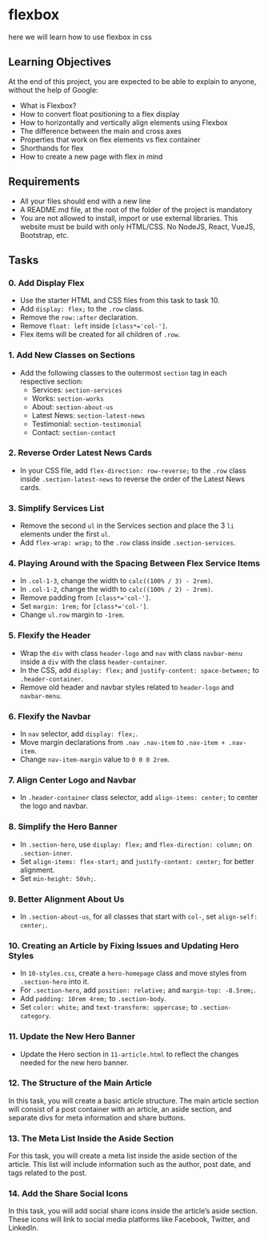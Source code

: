 # flexbox

here we will learn how to use flexbox in css

## Learning Objectives

At the end of this project, you are expected to be able to explain to anyone, without the help of Google:

- What is Flexbox?
- How to convert float positioning to a flex display
- How to horizontally and vertically align elements using Flexbox
- The difference between the main and cross axes
- Properties that work on flex elements vs flex container
- Shorthands for flex
- How to create a new page with flex in mind

## Requirements

- All your files should end with a new line
- A README.md file, at the root of the folder of the project is mandatory
- You are not allowed to install, import or use external libraries. This website must be build with only HTML/CSS. No NodeJS, React, VueJS, Bootstrap, etc.

## Tasks

### 0. Add Display Flex

- Use the starter HTML and CSS files from this task to task 10.
- Add `display: flex;` to the `.row` class.
- Remove the `row::after` declaration.
- Remove `float: left` inside `[class*='col-']`.
- Flex items will be created for all children of `.row`.

### 1. Add New Classes on Sections

- Add the following classes to the outermost `section` tag in each respective section:
  - Services: `section-services`
  - Works: `section-works`
  - About: `section-about-us`
  - Latest News: `section-latest-news`
  - Testimonial: `section-testimonial`
  - Contact: `section-contact`

### 2. Reverse Order Latest News Cards

- In your CSS file, add `flex-direction: row-reverse;` to the `.row` class inside `.section-latest-news` to reverse the order of the Latest News cards.

### 3. Simplify Services List

- Remove the second `ul` in the Services section and place the 3 `li` elements under the first `ul`.
- Add `flex-wrap: wrap;` to the `.row` class inside `.section-services`.

### 4. Playing Around with the Spacing Between Flex Service Items

- In `.col-1-3`, change the width to `calc((100% / 3) - 2rem)`.
- In `.col-1-2`, change the width to `calc((100% / 2) - 2rem)`.
- Remove padding from `[class*='col-']`.
- Set `margin: 1rem;` for `[class*='col-']`.
- Change `ul.row` margin to `-1rem`.

### 5. Flexify the Header

- Wrap the `div` with class `header-logo` and `nav` with class `navbar-menu` inside a `div` with the class `header-container`.
- In the CSS, add `display: flex;` and `justify-content: space-between;` to `.header-container`.
- Remove old header and navbar styles related to `header-logo` and `navbar-menu`.

### 6. Flexify the Navbar

- In `nav` selector, add `display: flex;`.
- Move margin declarations from `.nav .nav-item` to `.nav-item + .nav-item`.
- Change `nav-item-margin` value to `0 0 0 2rem`.

### 7. Align Center Logo and Navbar

- In `.header-container` class selector, add `align-items: center;` to center the logo and navbar.

### 8. Simplify the Hero Banner

- In `.section-hero`, use `display: flex;` and `flex-direction: column;` on `.section-inner`.
- Set `align-items: flex-start;` and `justify-content: center;` for better alignment.
- Set `min-height: 50vh;`.

### 9. Better Alignment About Us

- In `.section-about-us`, for all classes that start with `col-`, set `align-self: center;`.

### 10. Creating an Article by Fixing Issues and Updating Hero Styles

- In `10-styles.css`, create a `hero-homepage` class and move styles from `.section-hero` into it.
- For `.section-hero`, add `position: relative;` and `margin-top: -8.5rem;`.
- Add `padding: 10rem 4rem;` to `.section-body`.
- Set `color: white;` and `text-transform: uppercase;` to `.section-category`.

### 11. Update the New Hero Banner

- Update the Hero section in `11-article.html` to reflect the changes needed for the new hero banner.

### 12. The Structure of the Main Article

In this task, you will create a basic article structure. The main article section will consist of a post container with an article, an aside section, and separate divs for meta information and share buttons.

### 13. The Meta List Inside the Aside Section

For this task, you will create a meta list inside the aside section of the article. This list will include information such as the author, post date, and tags related to the post.

### 14. Add the Share Social Icons

In this task, you will add social share icons inside the article’s aside section. These icons will link to social media platforms like Facebook, Twitter, and LinkedIn.
